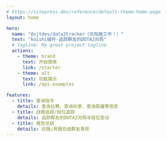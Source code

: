 ```yaml
---
# https://vitepress.dev/reference/default-theme-home-page
layout: home

hero:
  name: "@sjtdev/dota2tracker（文档施工中！）"
  text: "koishi插件-追踪群友的DOTA2对局"
  # tagline: My great project tagline
  actions:
    - theme: brand
      text: 开始使用
      link: /starter
    - theme: alt
      text: 功能展示
      link: /api-examples

features:
  - title: 查询指令
    details: 查询比赛、查询玩家、查询英雄等信息
  - title: 战报追踪/段位追踪
    details: 追踪群友的DOTA2对局与段位变动
  - title: 报告总结
    details: 日报/周报总结群友表现
---
```



